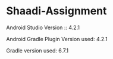 # Shaadi-Assignment

Android Studio Version :: 4.2.1

Android Gradle Plugin Version used: 4.2.1

Gradle version used: 6.7.1


